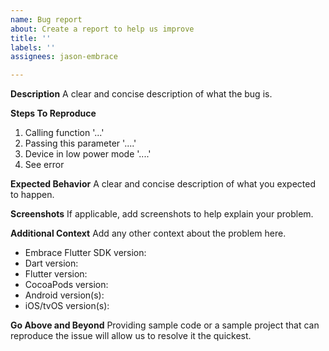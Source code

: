 ```yaml
---
name: Bug report
about: Create a report to help us improve
title: ''
labels: ''
assignees: jason-embrace

---
```


**Description**
A clear and concise description of what the bug is.

**Steps To Reproduce**

1. Calling function '...'
2. Passing this parameter '....'
3. Device in low power mode '....'
4. See error

**Expected Behavior**
A clear and concise description of what you expected to happen.

**Screenshots**
If applicable, add screenshots to help explain your problem.

**Additional Context**
Add any other context about the problem here.
* Embrace Flutter SDK version:
* Dart version:
* Flutter version:
* CocoaPods version:
* Android version(s):
* iOS/tvOS version(s):

**Go Above and Beyond**
Providing sample code or a sample project that can reproduce the issue will allow us to resolve it the quickest.
